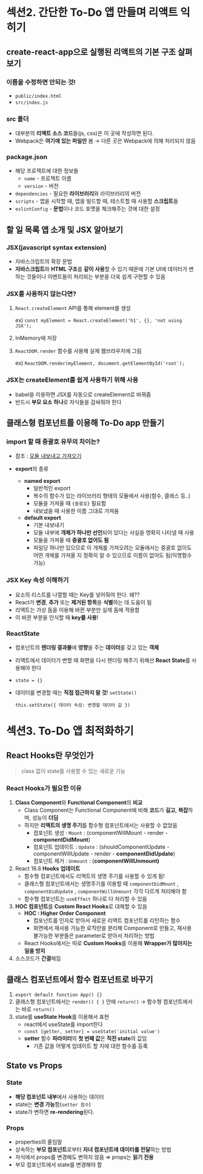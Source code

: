 # 섹션2. 간단한 To-Do 앱 만들며 리액트 익히기

## create-react-app으로 실행된 리액트의 기본 구조 살펴보기

### **이름을 수정하면 안되는 것!**

- `public/index.html`
- `src/index.js`

### **src 폴더**

- 대부분의 **리액트 소스 코드**들(js, css)은 이 곳에 작성하면 된다.
- Webpack은 **여기에 있는 파일만** 봄 → 다른 곳은 Webpack에 의해 처리되지 않음

### **package.json**

- 해당 프로젝트에 대한 정보들
  - `name` - 프로젝트 이름
  - `version` - 버전
- `dependencies` - 필요한 **라이브러리**와 라이브러리의 버전
- `scripts` - 앱을 시작할 때, 앱을 빌드할 때, 테스트할 때 사용할 **스크립트**들
- `eslintConfig` - **문법**이나 코드 포맷을 체크해주는 것에 대한 설정

## 할 일 목록 앱 소개 및 JSX 알아보기

### **JSX(javascript syntax extension)**

- 자바스크립트의 확장 문법
- **자바스크립트**와 **HTML 구조**를 **같이 사용**할 수 있기 때문에 기본 UI에 데이터가 변하는 것들이나 이벤트들이 처리되는 부분을 더욱 쉽게 구현할 수 있음

### **JSX를 사용하지 않는다면?**

1. `React.createElement` API를 통해 element를 생성
   
   ex) `const myElement = React.createElement('h1', {}, 'not using JSX');`

2. InMemory에 저장

3. `ReactDOM.render` 함수를 사용해 실제 웹브라우저에 그림
   
   ex) `ReactDOM.render(myElement, document.getElementById('root');`

### **JSX는 createElement를 쉽게 사용하기 위해 사용**

- babel을 이용하면 JSX를 자동으로 createElement로 바꿔줌
- 반드시 **부모 요소 하나**로 자식들을 감싸줘야 한다

## 클래스형 컴포넌트를 이용해 To-Do app 만들기

### **import 할 때 중괄호 유무의 차이는?**

- 참조 : [모듈 내보내고 가져오기](https://ko.javascript.info/import-export)

- **export**의 종류
  
  - **named export**
    - 일반적인 export
    - 복수의 함수가 있는 라이브러리 형태의 모듈에서 사용(함수, 클래스 등..)
    - 모듈을 가져올 때 `{중괄호}` 필요함
    - 내보냈을 때 사용한 이름 그대로 가져옴
  - **default export**
    - 기본 내보내기
    - 모듈 내부에 **개체가 하나만 선언**되어 있다는 사실을 명확히 나타낼 때 사용
    - 모듈을 가져올 때 **중괄호 없어도 됨**
    - 파일당 하나만 있으므로 이 개체를 가져오려는 모듈에서는 중괄호 없이도 어떤 개체를 가져올 지 정확히 알 수 있으므로 이름이 없어도 됨(익명함수 가능)

### **JSX Key 속성 이해하기**

- 요소의 리스트를 나열할 때는 Key를 넣어줘야 한다. 왜??
- React가 **변경**, **추가** 또는 **제거된 항목**을 **식별**하는 데 도움이 됨
- 리액트는 가상 돔을 이용해 바뀐 부분만 실제 돔에 적용함
- 이 바뀐 부분을 인식할 때 **key를 사용**!

### **ReactState**

- 컴포넌트의 **렌더링 결과물**에 **영향**을 주는 **데이터**를 갖고 있는 **객체**

- 리액트에서 데이터가 변할 때 화면을 다시 렌더링 해주기 위해선 **React State**를 사용해야 한다

- `state = {}`

- 데이터를 변경할 때는 **직접 접근하지 말 것**! `setState()`
  
  `this.setState({ 데이터 속성: 변경할 데이터 값 })`

# 섹션3. To-Do 앱 최적화하기

## React Hooks란 무엇인가

> class 없이 state를 사용할 수 있는 새로운 기능

### React Hooks가 필요한 이유

1. **Class Component**와 **Functional Component**의 **비교**
   - Class Component는 Functional Component에 비해 **코드**가 **길고**, **복잡**하며, 성능이 **더딤**
   - 하지만 **리액트의 생명 주기**를 함수형 컴포넌트에서는 사용할 수 없었음
     - 컴포넌트 생성 : `Mount` : (componentWillMount - render - **componentDidMount**)
     - 컴포넌트 업데이트 : `Update` : (shouldComponentUpdate - componentWillUpdate - render - **componentDidUpdate**)
     - 컴포넌트 제거 : `Unmount` : (**componentWillUnmount)**
2. React 16.8 **Hooks** **업데이트**
   - 함수형 컴포넌트에서도 리액트의 생명 주기를 사용할 수 있게 됨!
   - 클래스형 컴포넌트에서는 생명주기를 이용할 때 `componentDidMount` , `componentDidUpdate` , `componentWillUnmount` 각각 다르게 처리해야 함
   - 함수형 컴포넌트는 `useEffect` 하나로 다 처리할 수 있음
3. **HOC 컴포넌트**를 **Custom React Hooks**로 대체할 수 있음
   - **HOC : Higher Order Component**
     - 컴포넌트를 인자로 받아서 새로운 리액트 컴포넌트를 리턴하는 함수
     - 화면에서 재사용 가능한 로직만을 분리해 Component로 만들고, 재사용 불가능한 부분들은 parameter로 받아서 처리하는 방법
   - React Hooks에서는 따로 **Custom Hooks**를 이용해 **Wrapper가 많아지는 일을 방지**
4. 소스코드가 **간결**해짐

## 클래스 컴포넌트에서 함수 컴포넌트로 바꾸기

1. `export default function App() {}`
2. 클래스형 컴포넌트에서는 `render() { }` 안에 `return()` → 함수형 컴포넌트에서는 바로 `return()`
3. state를 **useState Hook**를 이용해서 표현
   - react에서 useState를 import한다
   - `const [getter, setter] = useState('initial value')`
   - **setter** 함수 **파라미터**의 **첫 번째 값**은 **직전 state**의 값임
     - 기존 값을 어떻게 업데이트 할 지에 대한 함수를 등록

## State vs Props

### State

- **해당 컴포넌트 내부**에서 사용하는 데이터
- state는 **변경 가능**함(`setter 함수`)
- state가 변하면 **re-rendering**된다.

### Props

- properties의 줄임말
- 상속하는 **부모 컴포넌트**로부터 **자녀 컴포넌트에 데이터를 전달**하는 방법
- 자식에서 props를 변경해도 변하지 않음 ⇒ props는 **읽기 전용**
- 부모 컴포넌트에서 state를 변경해야 함
